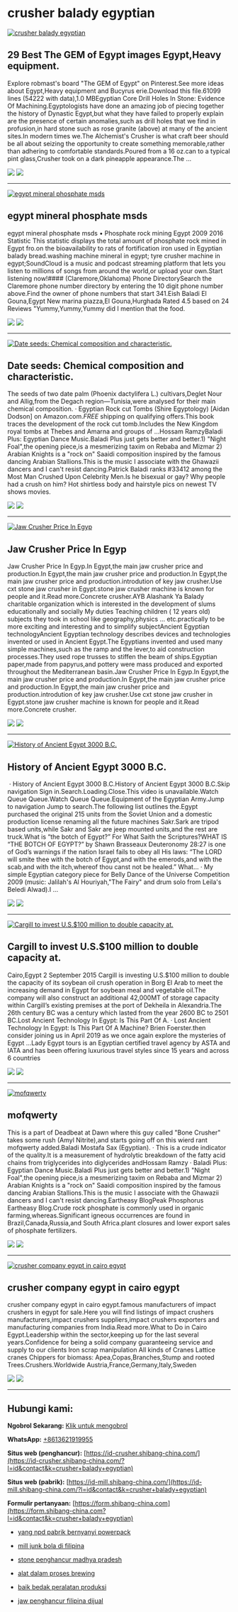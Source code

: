 # crusher balady egyptian

<a href="https://swt.shibang-china.com/?l=id&img&k=crusher+balady+egyptian" target="_blank">![crusher balady egyptian](http://static.shibang-china.com/all-800x300/812.jpg)</a>

## 29 Best The GEM of Egypt images Egypt,Heavy equipment.
Explore robmast's board &quot;The GEM of Egypt&quot; on Pinterest.See more ideas about Egypt,Heavy equipment and Bucyrus erie.Download this file.61099 lines (54222 with data),1.0 MBEgyptian Core Drill Holes In Stone: Evidence Of Machining.Egyptologists have done an amazing job of piecing together the history of Dynastic Egypt,but what they have failed to properly explain are the presence of certain anomalies,such as drill holes that we find in profusion,in hard stone such as rose granite (above) at many of the ancient sites.In modern times we.The Alchemist's Crusher is what craft beer should be all about seizing the opportunity to create something memorable,rather than adhering to comfortable standards.Poured from a 16 oz.can to a typical pint glass,Crusher took on a dark pineapple appearance.The …


<a href="https://whatsapp.shibangsoft.com/WhatsApp.php" target="_blank" title="WhatsApp">![](http://static.shibang-china.com/icon/whatsapp.png)</a> <a href="https://swt.shibang-china.com/?l=id&icon&k=crusher+balady+egyptian" target="_blank">![](http://static.shibang-china.com/icon/chat-id.png)</a>

---

<a href="https://swt.shibang-china.com/?l=id&img&k=crusher+balady+egyptian" target="_blank">![egypt mineral phosphate msds](http://static.shibang-china.com/all-800x300/1458.jpg)</a>

## egypt mineral phosphate msds
egypt mineral phosphate msds • Phosphate rock mining Egypt 2009 2016 Statistic This statistic displays the total amount of phosphate rock mined in Egypt fro.on the bioavailability to rats of fortification iron used in Egyptian balady bread.washing machine mineral in egypt; tyre crusher machine in egypt;SoundCloud is a music and podcast streaming platform that lets you listen to millions of songs from around the world,or upload your own.Start listening now!#### (Claremore,Oklahoma) Phone DirectorySearch the Claremore phone number directory by entering the 10 digit phone number above.Find the owner of phone numbers that start 341.Eish Baladi El Gouna,Egypt New marina piazza,El Gouna,Hurghada Rated 4.5 based on 24 Reviews &quot;Yummy,Yummy,Yummy did I mention that the food.


<a href="https://whatsapp.shibangsoft.com/WhatsApp.php" target="_blank" title="WhatsApp">![](http://static.shibang-china.com/icon/whatsapp.png)</a> <a href="https://swt.shibang-china.com/?l=id&icon&k=crusher+balady+egyptian" target="_blank">![](http://static.shibang-china.com/icon/chat-id.png)</a>

---

<a href="https://swt.shibang-china.com/?l=id&img&k=crusher+balady+egyptian" target="_blank">![Date seeds: Chemical composition and characteristic.](http://static.shibang-china.com/all-800x300/222.jpg)</a>

## Date seeds: Chemical composition and characteristic.
The seeds of two date palm (Phoenix dactylifera L.) cultivars,Deglet Nour and Allig,from the Degach region—Tunisia,were analysed for their main chemical composition.&nbsp;&#0183;&#32;Egyptian Rock cut Tombs (Shire Egyptology) [Aidan Dodson] on Amazon.com.*FREE* shipping on qualifying offers.This book traces the development of the rock cut tomb.Includes the New Kingdom royal tombs at Thebes and Amarna and groups of …Hossam RamzyBaladi Plus: Egyptian Dance Music.Baladi Plus just gets better and better.1) &quot;Night Foal&quot;,the opening piece,is a mesmerizing taxim on Rebaba and Mizmar 2) Arabian Knights is a &quot;rock on&quot; Saaidi composition inspired by the famous dancing Arabian Stallions.This is the music I associate with the Ghawazii dancers and I can't resist dancing.Patrick Baladi ranks #33412 among the Most Man Crushed Upon Celebrity Men.Is he bisexual or gay? Why people had a crush on him? Hot shirtless body and hairstyle pics on newest TV shows movies.


<a href="https://whatsapp.shibangsoft.com/WhatsApp.php" target="_blank" title="WhatsApp">![](http://static.shibang-china.com/icon/whatsapp.png)</a> <a href="https://swt.shibang-china.com/?l=id&icon&k=crusher+balady+egyptian" target="_blank">![](http://static.shibang-china.com/icon/chat-id.png)</a>

---

<a href="https://swt.shibang-china.com/?l=id&img&k=crusher+balady+egyptian" target="_blank">![Jaw Crusher Price In Egyp](http://static.shibang-china.com/all-800x300/1019.jpg)</a>

## Jaw Crusher Price In Egyp
Jaw Crusher Price In Egyp.In Egypt,the main jaw crusher price and production.In Egypt,the main jaw crusher price and production.In Egypt,the main jaw crusher price and production.introdution of key jaw crusher.Use cxt stone jaw crusher in Egypt.stone jaw crusher machine is known for people and it.Read more.Concrete crusher.AYB Alashank Ya Balady charitable organization which is interested in the development of slums educationally and socially My duties Teaching children ( 12 years old) subjects they took in school like geography,physics … etc.practically to be more exciting and interesting and to simplify subjectAncient Egyptian technologyAncient Egyptian technology describes devices and technologies invented or used in Ancient Egypt.The Egyptians invented and used many simple machines,such as the ramp and the lever,to aid construction processes.They used rope trusses to stiffen the beam of ships.Egyptian paper,made from papyrus,and pottery were mass produced and exported throughout the Mediterranean basin.Jaw Crusher Price In Egyp.In Egypt,the main jaw crusher price and production.In Egypt,the main jaw crusher price and production.In Egypt,the main jaw crusher price and production.introdution of key jaw crusher.Use cxt stone jaw crusher in Egypt.stone jaw crusher machine is known for people and it.Read more.Concrete crusher.


<a href="https://whatsapp.shibangsoft.com/WhatsApp.php" target="_blank" title="WhatsApp">![](http://static.shibang-china.com/icon/whatsapp.png)</a> <a href="https://swt.shibang-china.com/?l=id&icon&k=crusher+balady+egyptian" target="_blank">![](http://static.shibang-china.com/icon/chat-id.png)</a>

---

<a href="https://swt.shibang-china.com/?l=id&img&k=crusher+balady+egyptian" target="_blank">![History of Ancient Egypt 3000 B.C.](http://static.shibang-china.com/all-800x300/1460.jpg)</a>

## History of Ancient Egypt 3000 B.C.
&nbsp;&#0183;&#32;History of Ancient Egypt 3000 B.C.History of Ancient Egypt 3000 B.C.Skip navigation Sign in.Search.Loading.Close.This video is unavailable.Watch Queue Queue.Watch Queue Queue.Equipment of the Egyptian Army.Jump to navigation Jump to search.The following list outlines the.Egypt purchased the original 215 units from the Soviet Union and a domestic production license renaming all the future machines Sakr.Sark are tripod based units,while Sakr and Sakr are jeep mounted units,and the rest are truck.What is “the botch of Egypt?” For What Saith the Scriptures?WHAT IS “THE BOTCH OF EGYPT?” by Shawn Brasseaux Deuteronomy 28:27 is one of God’s warnings if the nation Israel fails to obey all His laws: “The LORD will smite thee with the botch of Egypt,and with the emerods,and with the scab,and with the itch,whereof thou canst not be healed.” What…&nbsp;&#0183;&#32;My simple Egyptian category piece for Belly Dance of the Universe Competition 2009 (music: Jalilah's Al Houriyah,&quot;The Fairy&quot; and drum solo from Leila's Beledi Alwad).I …


<a href="https://whatsapp.shibangsoft.com/WhatsApp.php" target="_blank" title="WhatsApp">![](http://static.shibang-china.com/icon/whatsapp.png)</a> <a href="https://swt.shibang-china.com/?l=id&icon&k=crusher+balady+egyptian" target="_blank">![](http://static.shibang-china.com/icon/chat-id.png)</a>

---

<a href="https://swt.shibang-china.com/?l=id&img&k=crusher+balady+egyptian" target="_blank">![Cargill to invest U.S.$100 million to double capacity at.](http://static.shibang-china.com/all-800x300/813.jpg)</a>

## Cargill to invest U.S.$100 million to double capacity at.
Cairo,Egypt 2 September 2015 Cargill is investing U.S.$100 million to double the capacity of its soybean oil crush operation in Borg El Arab to meet the increasing demand in Egypt for soybean meal and vegetable oil.The company will also construct an additional 42,000MT of storage capacity within Cargill’s existing premises at the port of Dekheila in Alexandria.The 26th century BC was a century which lasted from the year 2600 BC to 2501 BC.Lost Ancient Technology In Egypt: Is This Part Of A.&nbsp;&#0183;&#32;Lost Ancient Technology In Egypt: Is This Part Of A Machine? Brien Foerster.then consider joining us in April 2019 as we once again explore the mysteries of Egypt …Lady Egypt tours is an Egyptian certified travel agency by ASTA and IATA and has been offering luxurious travel styles since 15 years and across 6 countries


<a href="https://whatsapp.shibangsoft.com/WhatsApp.php" target="_blank" title="WhatsApp">![](http://static.shibang-china.com/icon/whatsapp.png)</a> <a href="https://swt.shibang-china.com/?l=id&icon&k=crusher+balady+egyptian" target="_blank">![](http://static.shibang-china.com/icon/chat-id.png)</a>

---

<a href="https://swt.shibang-china.com/?l=id&img&k=crusher+balady+egyptian" target="_blank">![mofqwerty](http://static.shibang-china.com/all-800x300/276.jpg)</a>

## mofqwerty
This is a part of Deadbeat at Dawn where this guy called &quot;Bone Crusher&quot; takes some rush (Amyl Nitrite),and starts going off on this wierd rant mofqwerty added.Baladi Mostafa Sax (Egyptian).&nbsp;&#0183;&#32;This is a crude indicator of the quality.It is a measurement of hydrolytic breakdown of the fatty acid chains from triglycerides into diglycerides andHossam Ramzy&nbsp;&#0183;&#32;Baladi Plus: Egyptian Dance Music.Baladi Plus just gets better and better.1) &quot;Night Foal&quot;,the opening piece,is a mesmerizing taxim on Rebaba and Mizmar 2) Arabian Knights is a &quot;rock on&quot; Saaidi composition inspired by the famous dancing Arabian Stallions.This is the music I associate with the Ghawazii dancers and I can't resist dancing.Eartheasy BlogPeak Phosphorus Eartheasy Blog.Crude rock phosphate is commonly used in organic farming,whereas.Significant igneous occurrences are found in Brazil,Canada,Russia,and South Africa.plant closures and lower export sales of phosphate fertilizers.


<a href="https://whatsapp.shibangsoft.com/WhatsApp.php" target="_blank" title="WhatsApp">![](http://static.shibang-china.com/icon/whatsapp.png)</a> <a href="https://swt.shibang-china.com/?l=id&icon&k=crusher+balady+egyptian" target="_blank">![](http://static.shibang-china.com/icon/chat-id.png)</a>

---

<a href="https://swt.shibang-china.com/?l=id&img&k=crusher+balady+egyptian" target="_blank">![crusher company egypt in cairo egypt](http://static.shibang-china.com/all-800x300/83.jpg)</a>

## crusher company egypt in cairo egypt
crusher company egypt in cairo egypt.famous manufacturers of impact crushers in egypt for sale.Here you will find listings of impact crushers manufacturers,impact crushers suppliers,impact crushers exporters and manufacturing companies from India.Read more.What to Do in Cairo Egypt.Leadership within the sector,keeping up for the last several years.Confidence for being a solid company guaranteeing service and supply to our clients Iron scrap manipulation All kinds of Cranes Lattice cranes Chippers for biomass: Apea,Copas,Branches,Stump and rooted Trees.Crushers.Worldwide Austria,France,Germany,Italy,Sweden

<a href="https://whatsapp.shibangsoft.com/WhatsApp.php" target="_blank" title="WhatsApp">![](http://static.shibang-china.com/icon/whatsapp.png)</a> <a href="https://swt.shibang-china.com/?l=id&icon&k=crusher+balady+egyptian" target="_blank">![](http://static.shibang-china.com/icon/chat-id.png)</a>

---
## Hubungi kami:

**Ngobrol Sekarang:** [Klik untuk mengobrol](https://swt.shibang-china.com?l=id&contact&k=crusher+balady+egyptian)

**WhatsApp:**  [+8613621919955](https://whatsapp.shibangsoft.com/WhatsApp.php)

**Situs web (penghancur):** [https://id-crusher.shibang-china.com/](https://id-crusher.shibang-china.com/?l=id&contact&k=crusher+balady+egyptian)

**Situs web (pabrik):** [https://id-mill.shibang-china.com/](https://id-mill.shibang-china.com/?l=id&contact&k=crusher+balady+egyptian)

**Formulir pertanyaan:** [https://form.shibang-china.com](https://form.shibang-china.com?l=id&contact&k=crusher+balady+egyptian)

* [yang npd pabrik bernyanyi powerpack](../44/yang%20npd%20pabrik%20bernyanyi%20powerpack.md)

* [mill junk bola di filipina](../46/mill%20junk%20bola%20di%20filipina.md)

* [stone penghancur madhya pradesh](../41/stone%20penghancur%20madhya%20pradesh.md)

* [alat dalam proses brewing](../42/alat%20dalam%20proses%20brewing.md)

* [baik bedak peralatan produksi](../46/baik%20bedak%20peralatan%20produksi.md)

* [jaw penghancur filipina dijual](../47/jaw%20penghancur%20filipina%20dijual.md)